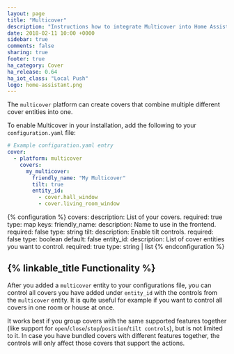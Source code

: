 ```yaml
---
layout: page
title: "Multicover"
description: "Instructions how to integrate Multicover into Home Assistant."
date: 2018-02-11 10:00 +0000
sidebar: true
comments: false
sharing: true
footer: true
ha_category: Cover
ha_release: 0.64
ha_iot_class: "Local Push"
logo: home-assistant.png
---
```


The `multicover` platform can create covers that combine multiple different cover entities into one.

To enable Multicover in your installation, add the following to your `configuration.yaml` file:

```yaml
# Example configuration.yaml entry
cover:
  - platform: multicover
    covers:
      my_multicover:
        friendly_name: "My Multicover"
        tilt: true
        entity_id:
          - cover.hall_window
          - cover.living_room_window
```

{% configuration %}
  covers:
    description: List of your covers.
    required: true
    type: map
    keys:
      friendly_name:
        description: Name to use in the frontend.
        required: false
        type: string
      tilt:
        description: Enable tilt controls.
        required: false
        type: boolean
        default: false
      entity_id:
        description: List of cover entities you want to control.
        required: true
        type: string | list
{% endconfiguration %}

## {% linkable_title Functionality %}

After you added a `multicover` entity to your configurations file, you can control all covers you have added under `entity_id` with the controls from the `multicover` entity. It is quite useful for example if you want to control all covers in one room or house at once.

It works best if you group covers with the same supported features together (like support for `open`/`close`/`stop`/`position`/`tilt controls`), but is not limited to it. In case you have bundled covers with different features together, the controls will only affect those covers that support the actions.
